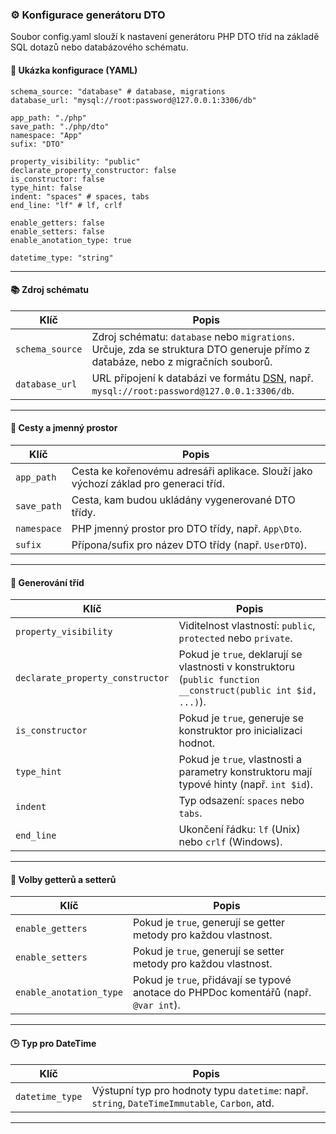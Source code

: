 ### ⚙️ Konfigurace generátoru DTO

Soubor config.yaml slouží k nastavení generátoru PHP DTO tříd na základě SQL dotazů nebo databázového schématu.


#### 🔁 Ukázka konfigurace (YAML)

````
schema_source: "database" # database, migrations
database_url: "mysql://root:password@127.0.0.1:3306/db"

app_path: "./php"
save_path: "./php/dto"
namespace: "App"
sufix: "DTO"

property_visibility: "public"
declarate_property_constructor: false
is_constructor: false
type_hint: false
indent: "spaces" # spaces, tabs
end_line: "lf" # lf, crlf

enable_getters: false
enable_setters: false
enable_anotation_type: true

datetime_type: "string"
````


---

#### 📚 Zdroj schématu

| Klíč | Popis |
|------|------|
| `schema_source` | Zdroj schématu: `database` nebo `migrations`. Určuje, zda se struktura DTO generuje přímo z databáze, nebo z migračních souborů. |
| `database_url` | URL připojení k databázi ve formátu [DSN](https://en.wikipedia.org/wiki/Data_source_name), např. `mysql://root:password@127.0.0.1:3306/db`. |

---

#### 📁 Cesty a jmenný prostor

| Klíč | Popis |
|------|------|
| `app_path` | Cesta ke kořenovému adresáři aplikace. Slouží jako výchozí základ pro generaci tříd. |
| `save_path` | Cesta, kam budou ukládány vygenerované DTO třídy. |
| `namespace` | PHP jmenný prostor pro DTO třídy, např. `App\Dto`. |
| `sufix` | Přípona/sufix pro název DTO třídy (např. `UserDTO`). |

---

#### 🧱 Generování tříd

| Klíč | Popis |
|------|------|
| `property_visibility` | Viditelnost vlastností: `public`, `protected` nebo `private`. |
| `declarate_property_constructor` | Pokud je `true`, deklarují se vlastnosti v konstruktoru (`public function __construct(public int $id, ...)`). |
| `is_constructor` | Pokud je `true`, generuje se konstruktor pro inicializaci hodnot. |
| `type_hint` | Pokud je `true`, vlastnosti a parametry konstruktoru mají typové hinty (např. `int $id`). |
| `indent` | Typ odsazení: `spaces` nebo `tabs`. |
| `end_line` | Ukončení řádku: `lf` (Unix) nebo `crlf` (Windows). |

---

#### 🔧 Volby getterů a setterů

| Klíč | Popis |
|------|------|
| `enable_getters` | Pokud je `true`, generují se getter metody pro každou vlastnost. |
| `enable_setters` | Pokud je `true`, generují se setter metody pro každou vlastnost. |
| `enable_anotation_type` | Pokud je `true`, přidávají se typové anotace do PHPDoc komentářů (např. `@var int`). |

---

#### 🕒 Typ pro DateTime

| Klíč | Popis |
|------|------|
| `datetime_type` | Výstupní typ pro hodnoty typu `datetime`: např. `string`, `DateTimeImmutable`, `Carbon`, atd. |

---
